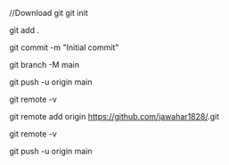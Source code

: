 //Download git
git init

git add .

git commit -m "Initial commit"

git branch -M main

git push -u origin main

git remote -v

git remote add origin https://github.com/jawahar1828/<your-repo-name>.git

 git remote -v

git push -u origin main
